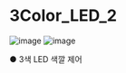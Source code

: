 # 3Color_LED_2

![image](https://github.com/user-attachments/assets/e68d4818-acac-40c2-83b9-68532d95945b)
![image](https://github.com/user-attachments/assets/6422f870-8203-4266-9f22-c679d318161c)

● 3색 LED 색깔 제어

